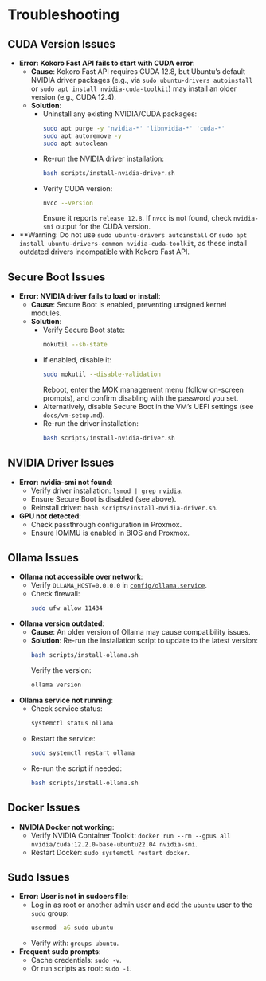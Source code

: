 # Troubleshooting

## CUDA Version Issues
- **Error: Kokoro Fast API fails to start with CUDA error**:
  - **Cause**: Kokoro Fast API requires CUDA 12.8, but Ubuntu’s default NVIDIA driver packages (e.g., via `sudo ubuntu-drivers autoinstall` or `sudo apt install nvidia-cuda-toolkit`) may install an older version (e.g., CUDA 12.4).
  - **Solution**:
    - Uninstall any existing NVIDIA/CUDA packages:
      ```bash
      sudo apt purge -y 'nvidia-*' 'libnvidia-*' 'cuda-*'
      sudo apt autoremove -y
      sudo apt autoclean
      ```
    - Re-run the NVIDIA driver installation:
      ```bash
      bash scripts/install-nvidia-driver.sh
      ```
    - Verify CUDA version:
      ```bash
      nvcc --version
      ```
      Ensure it reports `release 12.8`. If `nvcc` is not found, check `nvidia-smi` output for the CUDA version.
- **Warning: Do not use `sudo ubuntu-drivers autoinstall` or `sudo apt install ubuntu-drivers-common nvidia-cuda-toolkit`, as these install outdated drivers incompatible with Kokoro Fast API.

## Secure Boot Issues
- **Error: NVIDIA driver fails to load or install**:
  - **Cause**: Secure Boot is enabled, preventing unsigned kernel modules.
  - **Solution**:
    - Verify Secure Boot state:
      ```bash
      mokutil --sb-state
      ```
    - If enabled, disable it:
      ```bash
      sudo mokutil --disable-validation
      ```
      Reboot, enter the MOK management menu (follow on-screen prompts), and confirm disabling with the password you set.
    - Alternatively, disable Secure Boot in the VM’s UEFI settings (see `docs/vm-setup.md`).
    - Re-run the driver installation:
      ```bash
      bash scripts/install-nvidia-driver.sh
      ```

## NVIDIA Driver Issues
- **Error: nvidia-smi not found**:
  - Verify driver installation: `lsmod | grep nvidia`.
  - Ensure Secure Boot is disabled (see above).
  - Reinstall driver: `bash scripts/install-nvidia-driver.sh`.
- **GPU not detected**:
  - Check passthrough configuration in Proxmox.
  - Ensure IOMMU is enabled in BIOS and Proxmox.

## Ollama Issues
- **Ollama not accessible over network**:
  - Verify `OLLAMA_HOST=0.0.0.0` in [`config/ollama.service`](../config/ollama.service).
  - Check firewall:
    ```bash
    sudo ufw allow 11434
    ```
- **Ollama version outdated**:
  - **Cause**: An older version of Ollama may cause compatibility issues.
  - **Solution**: Re-run the installation script to update to the latest version:
    ```bash
    bash scripts/install-ollama.sh
    ```
    Verify the version:
    ```bash
    ollama version
    ```
- **Ollama service not running**:
  - Check service status:
    ```bash
    systemctl status ollama
    ```
  - Restart the service:
    ```bash
    sudo systemctl restart ollama
    ```
  - Re-run the script if needed:
    ```bash
    bash scripts/install-ollama.sh
    ```

## Docker Issues
- **NVIDIA Docker not working**:
  - Verify NVIDIA Container Toolkit: `docker run --rm --gpus all nvidia/cuda:12.2.0-base-ubuntu22.04 nvidia-smi`.
  - Restart Docker: `sudo systemctl restart docker`.

## Sudo Issues
- **Error: User is not in sudoers file**:
  - Log in as root or another admin user and add the `ubuntu` user to the `sudo` group:
    ```bash
    usermod -aG sudo ubuntu
    ```
  - Verify with: `groups ubuntu`.
- **Frequent sudo prompts**:
  - Cache credentials: `sudo -v`.
  - Or run scripts as root: `sudo -i`.
